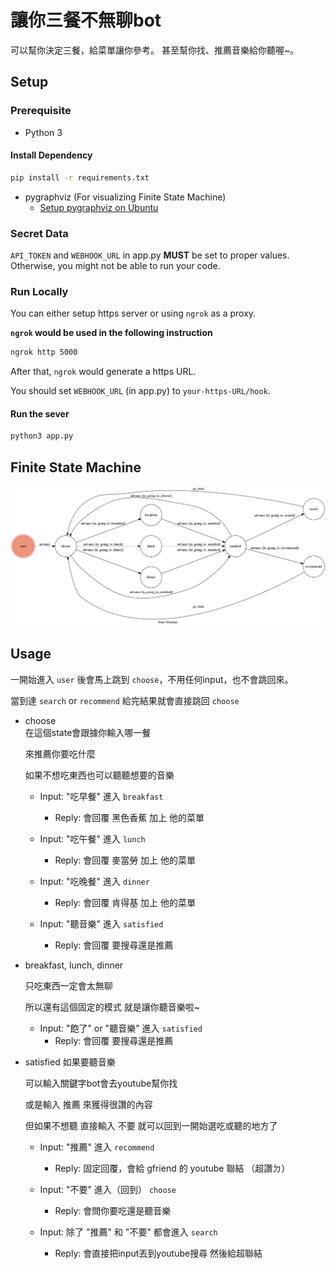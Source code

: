 # 讓你三餐不無聊bot

可以幫你決定三餐，給菜單讓你參考。
甚至幫你找、推薦音樂給你聽喔~。

## Setup

### Prerequisite

* Python 3

#### Install Dependency

```sh
pip install -r requirements.txt
```

* pygraphviz (For visualizing Finite State Machine)
    * [Setup pygraphviz on Ubuntu](http://www.jianshu.com/p/a3da7ecc5303)

### Secret Data

`API_TOKEN` and `WEBHOOK_URL` in app.py **MUST** be set to proper values.
Otherwise, you might not be able to run your code.

### Run Locally
You can either setup https server or using `ngrok` as a proxy.

**`ngrok` would be used in the following instruction**

```sh
ngrok http 5000
```

After that, `ngrok` would generate a https URL.

You should set `WEBHOOK_URL` (in app.py) to `your-https-URL/hook`.

#### Run the sever

```sh
python3 app.py
```

## Finite State Machine
![fsm](https://github.com/BroLeaf/TOC-Project-2017/blob/master/img/show-fsm.png)

## Usage

一開始進入 `user` 後會馬上跳到 `choose`，不用任何input，也不會跳回來。

當到達 `search` or `recommend` 給完結果就會直接跳回 `choose`

* choose	
	在這個state會跟據你輸入哪一餐

	來推薦你要吃什麼

	如果不想吃東西也可以聽聽想要的音樂

	* Input: "吃早餐" 進入 `breakfast`
		* Reply: 會回覆 黑色香蕉 加上 他的菜單

	* Input: "吃午餐" 進入 `lunch`
		* Reply: 會回覆 麥當勞 加上 他的菜單

	* Input: "吃晚餐" 進入 `dinner`
		* Reply: 會回覆 肯得基 加上 他的菜單

	* Input: "聽音樂" 進入 `satisfied`
		* Reply: 會回覆 要搜尋還是推薦

* breakfast, lunch, dinner

	只吃東西一定會太無聊

	所以還有這個固定的模式 就是讓你聽音樂啦~

	* Input: "飽了" or "聽音樂" 進入 `satisfied`
		* Reply: 會回覆 要搜尋還是推薦

* satisfied
	如果要聽音樂

	可以輸入關鍵字bot會去youtube幫你找

	或是輸入 推薦 來獲得很讚的內容

	但如果不想聽 直接輸入 不要 就可以回到一開始選吃或聽的地方了

	* Input: "推薦" 進入 `recommend`
		* Reply: 固定回覆，會給 gfriend 的 youtube 聯結 （超讚ㄉ）

	* Input: "不要" 進入（回到） `choose`
		* Reply: 會問你要吃還是聽音樂
	
	* Input: 除了 "推薦" 和 "不要" 都會進入 `search`
		* Reply: 會直接把input丟到youtube搜尋 然後給超聯結




